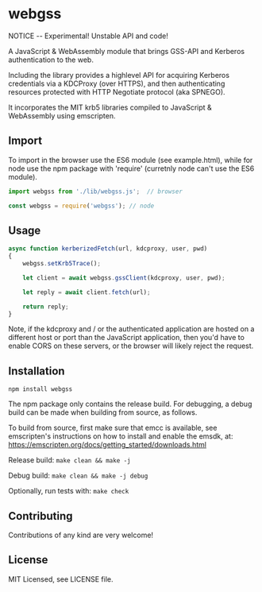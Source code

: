 # webgss

NOTICE -- Experimental! Unstable API and code!

A JavaScript & WebAssembly module that brings GSS-API and Kerberos authentication to the web.

Including the library provides a highlevel API for acquiring Kerberos credentials via a
KDCProxy (over HTTPS), and then authenticating resources protected with HTTP Negotiate
protocol (aka SPNEGO).

It incorporates the MIT krb5 libraries compiled to JavaScript & WebAssembly using emscripten.

## Import

To import in the browser use the ES6 module (see example.html), while for node use the npm
package with 'require' (curretnly node can't use the ES6 module).

```javascript
import webgss from './lib/webgss.js';  // browser

const webgss = require('webgss'); // node
```

## Usage

```javascript
async function kerberizedFetch(url, kdcproxy, user, pwd)
{
    webgss.setKrb5Trace();

    let client = await webgss.gssClient(kdcproxy, user, pwd);

    let reply = await client.fetch(url);

    return reply;
}
```

Note, if the kdcproxy and / or the authenticated application are hosted on a different
host or port than the JavaScript application, then you'd have to enable CORS on these
servers, or the browser will likely reject the request.

## Installation

`npm install webgss`

The npm package only contains the release build. For debugging, a debug build can be
made when building from source, as follows.

To build from source, first make sure that emcc is available, see emscripten's
instructions on how to install and enable the emsdk, at:
https://emscripten.org/docs/getting_started/downloads.html

Release build: `make clean && make -j`

Debug build: `make clean && make -j debug`

Optionally, run tests with: `make check`

## Contributing

Contributions of any kind are very welcome!

## License

MIT Licensed, see LICENSE file.
